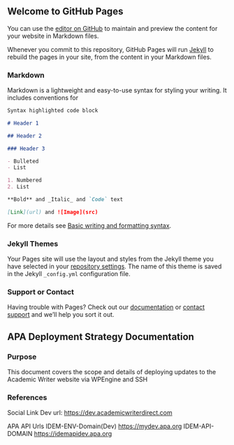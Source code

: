 ## Welcome to GitHub Pages

You can use the [editor on GitHub](https://github.com/sociallinkdev/dev-digital-documentation/edit/gh-pages/index.md) to maintain and preview the content for your website in Markdown files.

Whenever you commit to this repository, GitHub Pages will run [Jekyll](https://jekyllrb.com/) to rebuild the pages in your site, from the content in your Markdown files.

### Markdown

Markdown is a lightweight and easy-to-use syntax for styling your writing. It includes conventions for

```markdown
Syntax highlighted code block

# Header 1

## Header 2

### Header 3

- Bulleted
- List

1. Numbered
2. List

**Bold** and _Italic_ and `Code` text

[Link](url) and ![Image](src)
```

For more details see [Basic writing and formatting syntax](https://docs.github.com/en/github/writing-on-github/getting-started-with-writing-and-formatting-on-github/basic-writing-and-formatting-syntax).

### Jekyll Themes

Your Pages site will use the layout and styles from the Jekyll theme you have selected in your [repository settings](https://github.com/sociallinkdev/dev-digital-documentation/settings/pages). The name of this theme is saved in the Jekyll `_config.yml` configuration file.

### Support or Contact

Having trouble with Pages? Check out our [documentation](https://docs.github.com/categories/github-pages-basics/) or [contact support](https://support.github.com/contact) and we’ll help you sort it out.

## APA Deployment Strategy Documentation

### Purpose

This document covers the scope and details of deploying updates to the Academic Writer website via WPEngine and SSH

### References

Social Link Dev
url: https://dev.academicwriterdirect.com

APA API Urls
IDEM-ENV-Domain(Dev) https://mydev.apa.org
IDEM-API-DOMAIN https://idemapidev.apa.org

<!-- Test url: https://test.academicwriterdirect.com
Live url: https://academicwriterdirect.com -->
